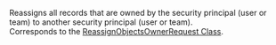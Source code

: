 Reassigns all records that are owned by the security principal (user or team) to another security principal (user or team).  
Corresponds to the [ReassignObjectsOwnerRequest Class](https://msdn.microsoft.com/library/microsoft.crm.sdk.messages.reassignobjectsownerrequest.aspx).
